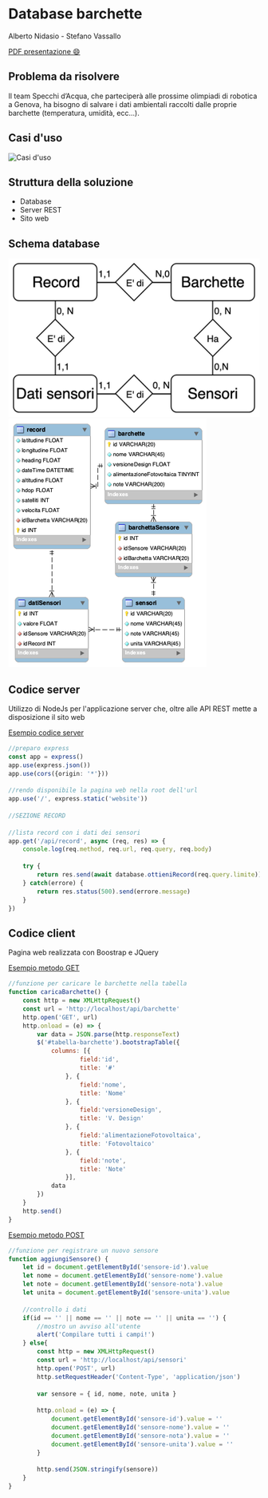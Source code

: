 # Database barchette
Alberto Nidasio - Stefano Vassallo

[PDF presentazione 😄](Presentazione_database_barchette.pdf)

## Problema da risolvere
Il team Specchi d’Acqua, che parteciperà alle prossime olimpiadi di robotica a Genova, ha bisogno di salvare i dati ambientali raccolti dalle proprie barchette (temperatura, umidità, ecc...).

## Casi d'uso
![Casi d'uso](Casi_d'uso.jpg)

## Struttura della soluzione
- Database
- Server REST
- Sito web

## Schema database
![Schema E/R](Schema_E-R.jpg)
![Schema logico](Schema_logico.png)

## Codice server
Utilizzo di NodeJs per l'applicazione server che, oltre alle API REST mette a disposizione il sito web

[Esempio codice server](Server/server.ts)
```typescript
//preparo express
const app = express()
app.use(express.json())
app.use(cors({origin: '*'}))

//rendo disponibile la pagina web nella root dell'url
app.use('/', express.static('website'))

//SEZIONE RECORD

//lista record con i dati dei sensori
app.get('/api/record', async (req, res) => {
    console.log(req.method, req.url, req.query, req.body)

    try {
        return res.send(await database.ottieniRecord(req.query.limite))
    } catch(errore) {
        return res.status(500).send(errore.message)
    }
})
```

## Codice client
Pagina web realizzata con Boostrap e JQuery

[Esempio metodo GET](Server/website/code.js)
```javascript
//funzione per caricare le barchette nella tabella
function caricaBarchette() {
    const http = new XMLHttpRequest()
    const url = 'http://localhost/api/barchette'
    http.open('GET', url)
    http.onload = (e) => {
        var data = JSON.parse(http.responseText)
        $('#tabella-barchette').bootstrapTable({
            columns: [{
                    field:'id',
                    title: '#'
                }, {
                    field:'nome',
                    title: 'Nome'
                }, {
                    field:'versioneDesign',
                    title: 'V. Design'
                }, {
                    field:'alimentazioneFotovoltaica',
                    title: 'Fotovoltaico'
                }, {
                    field:'note',
                    title: 'Note'
                }],
            data
        })
    }
    http.send()
}
```
[Esempio metodo POST](Server/website/code.js)
```javascript
//funzione per registrare un nuovo sensore
function aggiungiSensore() {
    let id = document.getElementById('sensore-id').value
    let nome = document.getElementById('sensore-nome').value
    let note = document.getElementById('sensore-nota').value
    let unita = document.getElementById('sensore-unita').value

    //controllo i dati
    if(id == '' || nome == '' || note == '' || unita == '') {
        //mostro un avviso all'utente
        alert('Compilare tutti i campi!')
    } else{
        const http = new XMLHttpRequest()
        const url = 'http://localhost/api/sensori'
        http.open('POST', url)
        http.setRequestHeader('Content-Type', 'application/json')

        var sensore = { id, nome, note, unita }

        http.onload = (e) => {
            document.getElementById('sensore-id').value = ''
            document.getElementById('sensore-nome').value = ''
            document.getElementById('sensore-nota').value = ''
            document.getElementById('sensore-unita').value = ''
        }

        http.send(JSON.stringify(sensore))
    }	
}
```